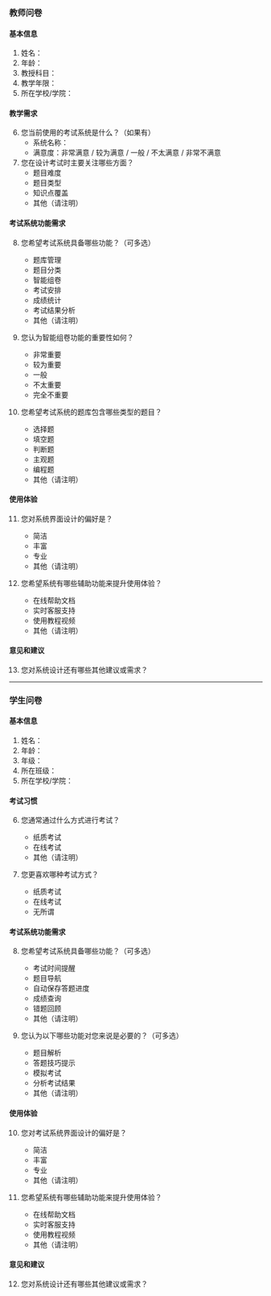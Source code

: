 ### 教师问卷

#### 基本信息
1. 姓名：
2. 年龄：
3. 教授科目：
4. 教学年限：
5. 所在学校/学院：

#### 教学需求
6. 您当前使用的考试系统是什么？（如果有）
   - 系统名称：
   - 满意度：非常满意 / 较为满意 / 一般 / 不太满意 / 非常不满意
7. 您在设计考试时主要关注哪些方面？
   - 题目难度
   - 题目类型
   - 知识点覆盖
   - 其他（请注明）

#### 考试系统功能需求
8. 您希望考试系统具备哪些功能？（可多选）
   - 题库管理
   - 题目分类
   - 智能组卷
   - 考试安排
   - 成绩统计
   - 考试结果分析
   - 其他（请注明）

9. 您认为智能组卷功能的重要性如何？
   - 非常重要
   - 较为重要
   - 一般
   - 不太重要
   - 完全不重要

10. 您希望考试系统的题库包含哪些类型的题目？
    - 选择题
    - 填空题
    - 判断题
    - 主观题
    - 编程题
    - 其他（请注明）

#### 使用体验
11. 您对系统界面设计的偏好是？
    - 简洁
    - 丰富
    - 专业
    - 其他（请注明）

12. 您希望系统有哪些辅助功能来提升使用体验？
    - 在线帮助文档
    - 实时客服支持
    - 使用教程视频
    - 其他（请注明）

#### 意见和建议
13. 您对系统设计还有哪些其他建议或需求？

---

### 学生问卷

#### 基本信息
1. 姓名：
2. 年龄：
3. 年级：
4. 所在班级：
5. 所在学校/学院：

#### 考试习惯
6. 您通常通过什么方式进行考试？
   - 纸质考试
   - 在线考试
   - 其他（请注明）

7. 您更喜欢哪种考试方式？
   - 纸质考试
   - 在线考试
   - 无所谓

#### 考试系统功能需求
8. 您希望考试系统具备哪些功能？（可多选）
   - 考试时间提醒
   - 题目导航
   - 自动保存答题进度
   - 成绩查询
   - 错题回顾
   - 其他（请注明）

9. 您认为以下哪些功能对您来说是必要的？（可多选）
   - 题目解析
   - 答题技巧提示
   - 模拟考试
   - 分析考试结果
   - 其他（请注明）

#### 使用体验
10. 您对考试系统界面设计的偏好是？
    - 简洁
    - 丰富
    - 专业
    - 其他（请注明）

11. 您希望系统有哪些辅助功能来提升使用体验？
    - 在线帮助文档
    - 实时客服支持
    - 使用教程视频
    - 其他（请注明）

#### 意见和建议
12. 您对系统设计还有哪些其他建议或需求？

